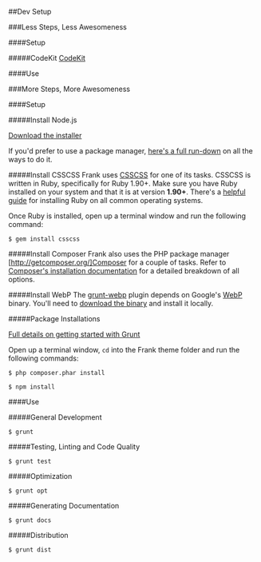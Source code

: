 ##Dev Setup

###Less Steps, Less Awesomeness

####Setup

#####CodeKit
[CodeKit](http://incident57.com/codekit/)

####Use


###More Steps, More Awesomeness

####Setup

#####Install Node.js

[Download the installer](http://nodejs.org/)

If you'd prefer to use a package manager, [here's a full run-down](https://github.com/joyent/node/wiki/Installing-Node.js-via-package-manager) on all the ways to do it.

#####Install CSSCSS
Frank uses [CSSCSS](https://github.com/zmoazeni/csscss) for one of its tasks. CSSCSS is written in Ruby, specifically for Ruby 1.90+. Make sure you have Ruby installed on your system and that it is at version **1.90+**. There's a [helpful guide](http://www.ruby-lang.org/en/downloads/) for installing Ruby on all common operating systems.

Once Ruby is installed, open up a terminal window and run the following command:

`$ gem install csscss`

#####Install Composer
Frank also uses the PHP package manager [http://getcomposer.org/]Composer for a couple of tasks. Refer to [Composer's installation documentation](http://getcomposer.org/doc/00-intro.md#downloading-the-composer-executable) for a detailed breakdown of all options.

#####Install WebP
The [grunt-webp](https://github.com/somerandomdude/grunt-webp) plugin depends on Google's [WebP](https://developers.google.com/speed/webp/) binary. You'll need to [download the binary](https://developers.google.com/speed/webp/download) and install it locally.

#####Package Installations

[Full details on getting started with Grunt](http://gruntjs.com/getting-started)

Open up a terminal window, `cd` into the Frank theme folder and run the following commands:

`$ php composer.phar install`

`$ npm install`


####Use

#####General Development

`$ grunt`

#####Testing, Linting and Code Quality

`$ grunt test`

#####Optimization

`$ grunt opt`

#####Generating Documentation

`$ grunt docs`

#####Distribution

`$ grunt dist`






